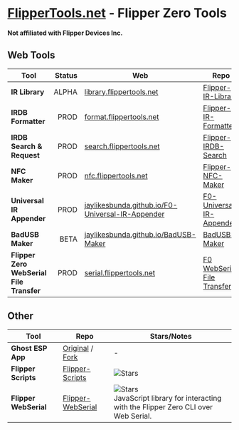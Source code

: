# [FlipperTools.net](https://flippertools.net) - Flipper Zero Tools
**Not affiliated with Flipper Devices Inc.**
## Web Tools
| **Tool**                             | **Status** | **Web**                                                                                                          | **Repo**                                                                                               | **Stars**                                                                                                                            |
|--------------------------------------|-----------:|------------------------------------------------------------------------------------------------------------------|--------------------------------------------------------------------------------------------------------|--------------------------------------------------------------------------------------------------------------------------------------|
| **IR Library**                      | ALPHA      | [library.flippertools.net](https://library.flippertools.net)                                                     | [Flipper-IR-Library](https://github.com/jaylikesbunda/Flipper-IR-Library)                              | ![Stars](https://img.shields.io/github/stars/jaylikesbunda/Flipper-IR-Library?style=flat-square)                                    |
| **IRDB Formatter**                  | PROD       | [format.flippertools.net](https://format.flippertools.net)                                                       | [Flipper-IR-Formatter](https://github.com/jaylikesbunda/Flipper-IR-Formatter)                          | ![Stars](https://img.shields.io/github/stars/jaylikesbunda/Flipper-IR-Formatter?style=flat-square)                                  |
| **IRDB Search & Request**           | PROD       | [search.flippertools.net](https://search.flippertools.net)                                                       | [Flipper-IRDB-Search](https://github.com/jaylikesbunda/Flipper-IRDB-Search)                            | ![Stars](https://img.shields.io/github/stars/jaylikesbunda/Flipper-IRDB-Search?style=flat-square)                                   |
| **NFC Maker**                       | PROD       | [nfc.flippertools.net](https://nfc.flippertools.net)                                                             | [Flipper-NFC-Maker](https://github.com/jaylikesbunda/Flipper-NFC-Maker)                                | ![Stars](https://img.shields.io/github/stars/jaylikesbunda/Flipper-NFC-Maker?style=flat-square)                                     |
| **Universal IR Appender**           | PROD       | [jaylikesbunda.github.io/F0-Universal-IR-Appender](https://jaylikesbunda.github.io/F0-Universal-IR-Appender/)    | [F0-Universal-IR-Appender](https://github.com/jaylikesbunda/F0-Universal-IR-Appender)                  | ![Stars](https://img.shields.io/github/stars/jaylikesbunda/F0-Universal-IR-Appender?style=flat-square)                              |
| **BadUSB Maker**                    | BETA       | [jaylikesbunda.github.io/BadUSB-Maker](https://jaylikesbunda.github.io/BadUSB-Maker/)                            | [BadUSB-Maker](https://github.com/jaylikesbunda/BadUSB-Maker)                                          | ![Stars](https://img.shields.io/github/stars/jaylikesbunda/BadUSB-Maker?style=flat-square)                                          |
| **Flipper Zero WebSerial File Transfer** | PROD       | [serial.flippertools.net](https://serial.flippertools.net)                                                   |      [F0 WebSerial File Transfer](https://github.com/jaylikesbunda/F0-WebSerial-File-Transfer)    |                        |                      |

## Other
| **Tool**               | **Repo**                                                                                                         | **Stars/Notes**                                                                                                                                                                   |
|------------------------|------------------------------------------------------------------------------------------------------------------|------------------------------------------------------------------------------------------------------------------------------------------------------------------------------------|
| **Ghost ESP App**      | [Original](https://github.com/Spooks4576/ghost_esp_app) / [Fork](https://github.com/jaylikesbunda/ghost_esp_app) | -                                                                                                                                                                                  |
| **Flipper Scripts**    | [Flipper-Scripts](https://github.com/jaylikesbunda/Flipper-Scripts)                                              | ![Stars](https://img.shields.io/github/stars/jaylikesbunda/Flipper-Scripts?style=flat-square)                                                                                     |
| **Flipper WebSerial**  | [Flipper-WebSerial](https://github.com/jaylikesbunda/Flipper-WebSerial)                                          | ![Stars](https://img.shields.io/github/stars/jaylikesbunda/Flipper-WebSerial?style=flat-square) <br/>JavaScript library for interacting with the Flipper Zero CLI over Web Serial. | 
